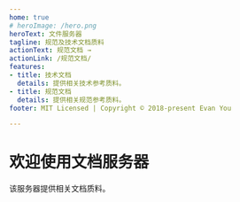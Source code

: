 ```yaml
---
home: true
# heroImage: /hero.png
heroText: 文件服务器
tagline: 规范及技术文档质料
actionText: 规范文档 →
actionLink: /规范文档/
features:
- title: 技术文档
  details: 提供相关技术参考质料。
- title: 规范文档
  details: 提供相关规范参考质料。
footer: MIT Licensed | Copyright © 2018-present Evan You

---
```

# 欢迎使用文档服务器
  该服务器提供相关文档质料。
